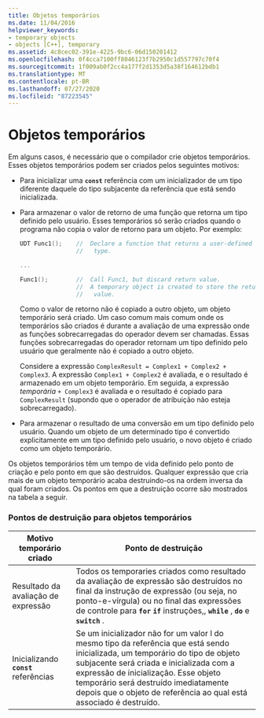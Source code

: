 ```yaml
---
title: Objetos temporários
ms.date: 11/04/2016
helpviewer_keywords:
- temporary objects
- objects [C++], temporary
ms.assetid: 4c8cec02-391e-4225-9bc6-06d150201412
ms.openlocfilehash: 0f4cca7100ff8046123f7b2950c1d557797c70f4
ms.sourcegitcommit: 1f009ab0f2cc4a177f2d1353d5a38f164612bdb1
ms.translationtype: MT
ms.contentlocale: pt-BR
ms.lasthandoff: 07/27/2020
ms.locfileid: "87223545"
---
```

# <a name="temporary-objects"></a>Objetos temporários

Em alguns casos, é necessário que o compilador crie objetos temporários. Esses objetos temporários podem ser criados pelos seguintes motivos:

- Para inicializar uma **`const`** referência com um inicializador de um tipo diferente daquele do tipo subjacente da referência que está sendo inicializada.

- Para armazenar o valor de retorno de uma função que retorna um tipo definido pelo usuário. Esses temporários só serão criados quando o programa não copia o valor de retorno para um objeto. Por exemplo:

    ```cpp
    UDT Func1();    //  Declare a function that returns a user-defined
                    //   type.

    ...

    Func1();        //  Call Func1, but discard return value.
                    //  A temporary object is created to store the return
                    //   value.
    ```

   Como o valor de retorno não é copiado a outro objeto, um objeto temporário será criado. Um caso comum mais comum onde os temporários são criados é durante a avaliação de uma expressão onde as funções sobrecarregadas do operador devem ser chamadas. Essas funções sobrecarregadas do operador retornam um tipo definido pelo usuário que geralmente não é copiado a outro objeto.

   Considere a expressão `ComplexResult = Complex1 + Complex2 + Complex3`. A expressão `Complex1 + Complex2` é avaliada, e o resultado é armazenado em um objeto temporário. Em seguida, a expressão *temporária* `+ Complex3` é avaliada e o resultado é copiado para `ComplexResult` (supondo que o operador de atribuição não esteja sobrecarregado).

- Para armazenar o resultado de uma conversão em um tipo definido pelo usuário. Quando um objeto de um determinado tipo é convertido explicitamente em um tipo definido pelo usuário, o novo objeto é criado como um objeto temporário.

Os objetos temporários têm um tempo de vida definido pelo ponto de criação e pelo ponto em que são destruídos. Qualquer expressão que cria mais de um objeto temporário acaba destruindo-os na ordem inversa da qual foram criados. Os pontos em que a destruição ocorre são mostrados na tabela a seguir.

### <a name="destruction-points-for-temporary-objects"></a>Pontos de destruição para objetos temporários

|Motivo temporário criado|Ponto de destruição|
|------------------------------|-----------------------|
|Resultado da avaliação de expressão|Todos os temporaries criados como resultado da avaliação de expressão são destruídos no final da instrução de expressão (ou seja, no ponto-e-vírgula) ou no final das expressões de controle para **`for`** **`if`** instruções,, **`while`** , **`do`** e **`switch`** .|
|Inicializando **`const`** referências|Se um inicializador não for um valor l do mesmo tipo da referência que está sendo inicializada, um temporário do tipo de objeto subjacente será criada e inicializada com a expressão de inicialização. Esse objeto temporário será destruído imediatamente depois que o objeto de referência ao qual está associado é destruído.|
